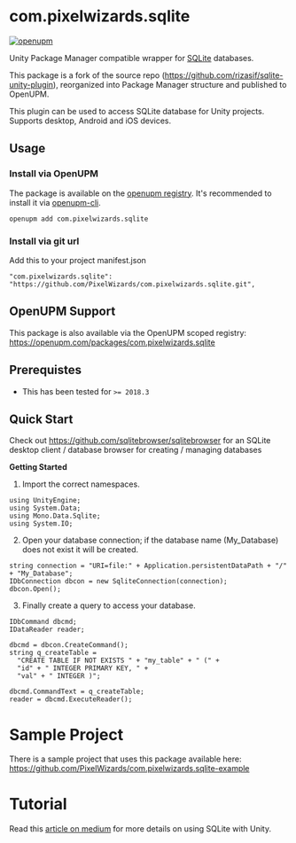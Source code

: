 com.pixelwizards.sqlite
=========================

[![openupm](https://img.shields.io/npm/v/com.pixelwizards.sqlite?label=openupm&registry_uri=https://package.openupm.com)](https://openupm.com/packages/com.pixelwizards.sqlite/)

Unity Package Manager compatible wrapper for [SQLite](https://www.sqlite.org/index.html) databases.  

This package is a fork of the source repo (https://github.com/rizasif/sqlite-unity-plugin), reorganized into Package Manager structure and published to OpenUPM.

This plugin can be used to access SQLite database for Unity projects. Supports desktop, Android and iOS devices. 

Usage
--------------

### Install via OpenUPM

The package is available on the [openupm registry](https://openupm.com). It's recommended to install it via [openupm-cli](https://github.com/openupm/openupm-cli).

```
openupm add com.pixelwizards.sqlite
```

### Install via git url

Add this to your project manifest.json

```
"com.pixelwizards.sqlite": "https://github.com/PixelWizards/com.pixelwizards.sqlite.git",
```

OpenUPM Support
----------------

This package is also available via the OpenUPM scoped registry: 
https://openupm.com/packages/com.pixelwizards.sqlite

Prerequistes
---------------
* This has been tested for `>= 2018.3`

Quick Start
----------------

Check out https://github.com/sqlitebrowser/sqlitebrowser for an SQLite desktop client / database browser for creating / managing databases

**Getting Started**

1) Import the correct namespaces.

```
using UnityEngine;
using System.Data;
using Mono.Data.Sqlite;
using System.IO;
```

2) Open your database connection; if the database name (My_Database) does not exist it will be created.
```
string connection = "URI=file:" + Application.persistentDataPath + "/" + "My_Database";
IDbConnection dbcon = new SqliteConnection(connection);
dbcon.Open();
```
3) Finally create a query to access your database.
```
IDbCommand dbcmd;
IDataReader reader;

dbcmd = dbcon.CreateCommand();
string q_createTable = 
  "CREATE TABLE IF NOT EXISTS " + "my_table" + " (" +
  "id" + " INTEGER PRIMARY KEY, " +
  "val" + " INTEGER )";
  
dbcmd.CommandText = q_createTable;
reader = dbcmd.ExecuteReader();
```

# Sample Project
There is a sample project that uses this package available here:
https://github.com/PixelWizards/com.pixelwizards.sqlite-example

# Tutorial
Read this [article on medium](https://medium.com/@rizasif92/sqlite-and-unity-how-to-do-it-right-31991712190) for more details on using SQLite with Unity.

